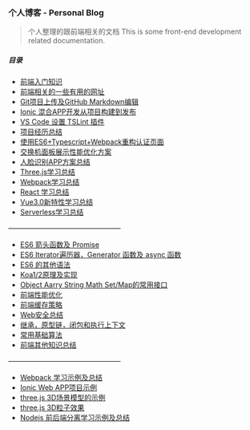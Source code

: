 ### 个人博客 - Personal Blog

> 个人整理的跟前端相关的文档
> This is some front-end development related documentation.

##### 目录

* [前端入门知识](https://github.com/RayProjects/blog/issues/27)
* [前端相关的一些有用的网址](https://github.com/RayProjects/blog/issues/1)
* [Git项目上传及GitHub Markdown编辑](https://github.com/RayProjects/blog/issues/2)
* [Ionic 混合APP开发从项目构建到发布](https://github.com/RayProjects/blog/issues/3)
* [VS Code 设置 TSLint 插件](https://github.com/RayProjects/blog/issues/4)
* [项目经历总结](https://github.com/RayProjects/blog/issues/5)
* [使用ES6+Typescript+Webpack重构认证页面](https://github.com/RayProjects/blog/issues/22)
* [交换机面板展示性能优化方案](https://github.com/RayProjects/blog/issues/10)
* [人脸识别APP方案总结](https://github.com/RayProjects/blog/issues/20)
* [Three.js学习总结](https://github.com/RayProjects/blog/issues/14)
* [Webpack学习总结](https://github.com/RayProjects/blog/issues/15)
* [React 学习总结](https://github.com/RayProjects/blog/issues/21)
* [Vue3.0新特性学习总结](https://github.com/introfei/Blog/issues/26)
* [Serverless学习总结](https://github.com/introfei/Blog/issues/25)

————————————————
* [ES6 箭头函数及 Promise](https://github.com/RayProjects/Blog/issues/6)
* [ES6 Iterator遍历器，Generator 函数及 async 函数](https://github.com/RayProjects/blog/issues/7)
* [ES6 的其他语法](https://github.com/RayProjects/blog/issues/8)
* [Koa1/2原理及实现](https://github.com/RayProjects/blog/issues/23)
* [Object Aarry String Math Set/Map的常用接口](https://github.com/RayProjects/blog/issues/13)
* [前端性能优化](https://github.com/RayProjects/Blog/issues/9)
* [前端缓存策略](https://github.com/RayProjects/blog/issues/12)
* [Web安全总结](https://github.com/RayProjects/blog/issues/19)
* [继承，原型链，闭包和执行上下文](https://github.com/RayProjects/blog/issues/11)
* [常用基础算法](https://github.com/RayProjects/blog/issues/16)
* [前端其他知识总结](https://github.com/RayProjects/blog/issues/17)


————————————————

* [Webpack 学习示例及总结](https://github.com/RayProjects/webpack-learning-demo)
* [Ionic Web APP项目示例](https://github.com/RayProjects/VoiceTrain)
* [three.js 3D场景模型的示例](https://github.com/RayProjects/3d-learning-demo)
* [three.js 3D粒子效果](https://github.com/RayProjects/3d-particle-scene)
* [Nodejs 前后端分离学习示例及总结](https://github.com/RayProjects/nodejs-learning-demo)
